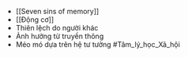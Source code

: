 + [[Seven sins of memory]]
+ [[Động cơ]]
+ Thiên lệch do người khác
+ Ảnh hưởng từ truyền thông
+ Méo mó dựa trên hệ tư tưởng
#Tâm_lý_học_Xã_hội 